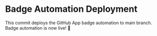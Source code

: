 # Badge Automation Deployment

This commit deploys the GitHub App badge automation to main branch.
Badge automation is now live! 🎉
